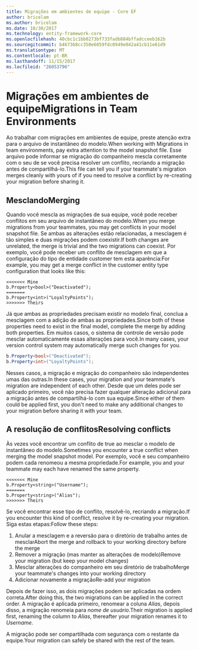 ```yaml
---
title: Migrações em ambientes de equipe - Core EF
author: bricelam
ms.author: bricelam
ms.date: 10/30/2017
ms.technology: entity-framework-core
ms.openlocfilehash: 40cbc1c1bb0273bf733fadb884bffadcceeb162b
ms.sourcegitcommit: b467368cc350e6059fdc0949e042a41cb11e61d9
ms.translationtype: MT
ms.contentlocale: pt-BR
ms.lasthandoff: 11/15/2017
ms.locfileid: "26053796"
---
```

<a name="migrations-in-team-environments"></a><span data-ttu-id="35849-102">Migrações em ambientes de equipe</span><span class="sxs-lookup"><span data-stu-id="35849-102">Migrations in Team Environments</span></span>
===============================
<span data-ttu-id="35849-103">Ao trabalhar com migrações em ambientes de equipe, preste atenção extra para o arquivo de instantâneo do modelo.</span><span class="sxs-lookup"><span data-stu-id="35849-103">When working with Migrations in team environments, pay extra attention to the model snapshot file.</span></span> <span data-ttu-id="35849-104">Esse arquivo pode informar se migração do companheiro mescla corretamente com o seu de se você precisa resolver um conflito, recriando a migração antes de compartilhá-lo.</span><span class="sxs-lookup"><span data-stu-id="35849-104">This file can tell you if your teammate's migration merges cleanly with yours of if you need to resolve a conflict by re-creating your migration before sharing it.</span></span>

<a name="merging"></a><span data-ttu-id="35849-105">Mesclando</span><span class="sxs-lookup"><span data-stu-id="35849-105">Merging</span></span>
-------
<span data-ttu-id="35849-106">Quando você mescla as migrações de sua equipe, você pode receber conflitos em seu arquivo de instantâneo do modelo.</span><span class="sxs-lookup"><span data-stu-id="35849-106">When you merge migrations from your teammates, you may get conflicts in your model snapshot file.</span></span> <span data-ttu-id="35849-107">Se ambas as alterações estão relacionadas, a mesclagem é tão simples e duas migrações podem coexistir.</span><span class="sxs-lookup"><span data-stu-id="35849-107">If both changes are unrelated, the merge is trivial and the two migrations can coexist.</span></span> <span data-ttu-id="35849-108">Por exemplo, você pode receber um conflito de mesclagem em que a configuração do tipo de entidade customer tem esta aparência:</span><span class="sxs-lookup"><span data-stu-id="35849-108">For example, you may get a merge conflict in the customer entity type configuration that looks like this:</span></span>

    <<<<<<< Mine
    b.Property<bool>("Deactivated");
    =======
    b.Property<int>("LoyaltyPoints");
    >>>>>>> Theirs

<span data-ttu-id="35849-109">Já que ambas as propriedades precisam existir no modelo final, conclua a mesclagem com a adição de ambas as propriedades.</span><span class="sxs-lookup"><span data-stu-id="35849-109">Since both of these properties need to exist in the final model, complete the merge by adding both properties.</span></span> <span data-ttu-id="35849-110">Em muitos casos, o sistema de controle de versão pode mesclar automaticamente essas alterações para você.</span><span class="sxs-lookup"><span data-stu-id="35849-110">In many cases, your version control system may automatically merge such changes for you.</span></span>

``` csharp
b.Property<bool>("Deactivated");
b.Property<int>("LoyaltyPoints");
```

<span data-ttu-id="35849-111">Nesses casos, a migração e migração do companheiro são independentes umas das outras.</span><span class="sxs-lookup"><span data-stu-id="35849-111">In these cases, your migration and your teammate's migration are independent of each other.</span></span> <span data-ttu-id="35849-112">Desde que um deles pode ser aplicado primeiro, você não precisa fazer qualquer alteração adicional para a migração antes de compartilhá-lo com sua equipe.</span><span class="sxs-lookup"><span data-stu-id="35849-112">Since either of them could be applied first, you don't need to make any additional changes to your migration before sharing it with your team.</span></span>

<a name="resolving-conflicts"></a><span data-ttu-id="35849-113">A resolução de conflitos</span><span class="sxs-lookup"><span data-stu-id="35849-113">Resolving conflicts</span></span>
-------------------
<span data-ttu-id="35849-114">Às vezes você encontrar um conflito de true ao mesclar o modelo de instantâneo do modelo.</span><span class="sxs-lookup"><span data-stu-id="35849-114">Sometimes you encounter a true conflict when merging the model snapshot model.</span></span> <span data-ttu-id="35849-115">Por exemplo, você e seu companheiro podem cada renomeou a mesma propriedade.</span><span class="sxs-lookup"><span data-stu-id="35849-115">For example, you and your teammate may each have renamed the same property.</span></span>

    <<<<<<< Mine
    b.Property<string>("Username");
    =======
    b.Property<string>("Alias");
    >>>>>>> Theirs

<span data-ttu-id="35849-116">Se você encontrar esse tipo de conflito, resolvê-lo, recriando a migração.</span><span class="sxs-lookup"><span data-stu-id="35849-116">If you encounter this kind of conflict, resolve it by re-creating your migration.</span></span> <span data-ttu-id="35849-117">Siga estas etapas:</span><span class="sxs-lookup"><span data-stu-id="35849-117">Follow these steps:</span></span>

1. <span data-ttu-id="35849-118">Anular a mesclagem e a reversão para o diretório de trabalho antes de mesclar</span><span class="sxs-lookup"><span data-stu-id="35849-118">Abort the merge and rollback to your working directory before the merge</span></span>
2. <span data-ttu-id="35849-119">Remover a migração (mas manter as alterações de modelo)</span><span class="sxs-lookup"><span data-stu-id="35849-119">Remove your migration (but keep your model changes)</span></span>
3. <span data-ttu-id="35849-120">Mesclar alterações do companheiro em seu diretório de trabalho</span><span class="sxs-lookup"><span data-stu-id="35849-120">Merge your teammate's changes into your working directory</span></span>
4. <span data-ttu-id="35849-121">Adicionar novamente a migração</span><span class="sxs-lookup"><span data-stu-id="35849-121">Re-add your migration</span></span>

<span data-ttu-id="35849-122">Depois de fazer isso, as dois migrações podem ser aplicadas na ordem correta.</span><span class="sxs-lookup"><span data-stu-id="35849-122">After doing this, the two migrations can be applied in the correct order.</span></span> <span data-ttu-id="35849-123">A migração é aplicada primeiro, renomear a coluna *Alias*, depois disso, a migração renomeia para *nome de usuário*.</span><span class="sxs-lookup"><span data-stu-id="35849-123">Their migration is applied first, renaming the column to *Alias*, thereafter your migration renames it to *Username*.</span></span>

<span data-ttu-id="35849-124">A migração pode ser compartilhada com segurança com o restante da equipe.</span><span class="sxs-lookup"><span data-stu-id="35849-124">Your migration can safely be shared with the rest of the team.</span></span>
